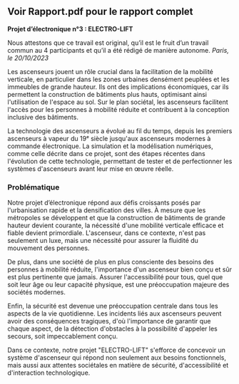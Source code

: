 ## Voir Rapport.pdf pour le rapport complet

**Projet d’électronique n°3 : ELECTRO-LIFT**

Nous attestons que ce travail est original, qu’il est le fruit d’un travail commun au 4 participants et
qu’il a été rédigé de manière autonome.
*Paris, le 20/10/2023*

Les ascenseurs jouent un rôle crucial dans la facilitation de la mobilité verticale, en particulier dans
les zones urbaines densément peuplées et les immeubles de grande hauteur. Ils ont des implications
économiques, car ils permettent la construction de bâtiments plus hauts, optimisant ainsi l'utilisation de
l'espace au sol. Sur le plan sociétal, les ascenseurs facilitent l'accès pour les personnes à mobilité réduite et
contribuent à la conception inclusive des bâtiments.

La technologie des ascenseurs a évolué au fil du temps, depuis les premiers ascenseurs à vapeur
du 19ᵉ siècle jusqu'aux ascenseurs modernes à commande électronique. La simulation et la modélisation
numériques, comme celle décrite dans ce projet, sont des étapes récentes dans l'évolution de cette
technologie, permettant de tester et de perfectionner les systèmes d'ascenseurs avant leur mise en œuvre
réelle.


### **Problématique**
Notre projet d’électronique répond aux défis croissants posés par l'urbanisation rapide et la
densification des villes. À mesure que les métropoles se développent et que la construction de bâtiments de
grande hauteur devient courante, la nécessité d'une mobilité verticale efficace et fiable devient primordiale.
L'ascenseur, dans ce contexte, n'est pas seulement un luxe, mais une nécessité pour assurer la fluidité du
mouvement des personnes.

De plus, dans une société de plus en plus consciente des besoins des personnes à mobilité
réduite, l'importance d'un ascenseur bien conçu et sûr est plus pertinente que jamais. Assurer l'accessibilité
pour tous, quel que soit leur âge ou leur capacité physique, est une préoccupation majeure des sociétés
modernes.

Enfin, la sécurité est devenue une préoccupation centrale dans tous les aspects de la vie
quotidienne. Les incidents liés aux ascenseurs peuvent avoir des conséquences tragiques, d'où l'importance
de garantir que chaque aspect, de la détection d'obstacles à la possibilité d'appeler les secours, soit
impeccablement conçu.

Dans ce contexte, notre projet "ELECTRO-LIFT" s'efforce de concevoir un système d'ascenseur
qui répond non seulement aux besoins fonctionnels, mais aussi aux attentes sociétales en matière de
sécurité, d'accessibilité et d'interaction technologique.

